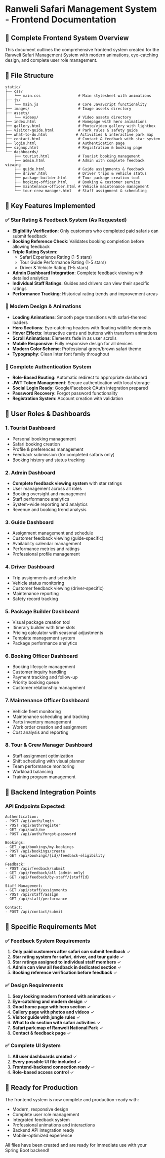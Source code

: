 # Ranweli Safari Management System - Frontend Documentation

## 🎯 Complete Frontend System Overview

This document outlines the comprehensive frontend system created for the Ranweli Safari Management System with modern animations, eye-catching design, and complete user role management.

## 📁 File Structure

```
static/
├── css/
│   └── main.css                 # Main stylesheet with animations
├── js/
│   └── main.js                  # Core JavaScript functionality
├── images/                      # Image assets directory
├── assets/
│   └── videos/                  # Video assets directory
├── index.html                   # Homepage with hero animations
├── gallery.html                 # Photo/video gallery with lightbox
├── visitor-guide.html           # Park rules & safety guide
├── what-to-do.html             # Activities & interactive park map
├── contact.html                 # Contact & feedback with star system
├── login.html                   # Authentication page
├── signup.html                  # Registration & booking page
└── dashboards/
    ├── tourist.html             # Tourist booking management
    ├── admin.html               # Admin with complete feedback viewing
    ├── guide.html               # Guide assignments & feedback
    ├── driver.html              # Driver trips & vehicle status
    ├── package-builder.html     # Tour package creation tool
    ├── booking-officer.html     # Booking & customer service
    ├── maintenance-officer.html # Vehicle maintenance management
    └── tour-crew-manager.html   # Staff assignment & scheduling
```

## 🌟 Key Features Implemented

### ✅ **Star Rating & Feedback System** (As Requested)
- **Eligibility Verification**: Only customers who completed paid safaris can submit feedback
- **Booking Reference Check**: Validates booking completion before allowing feedback
- **Triple Rating System**: 
  - Safari Experience Rating (1-5 stars)
  - Tour Guide Performance Rating (1-5 stars)
  - Driver & Vehicle Rating (1-5 stars)
- **Admin Dashboard Integration**: Complete feedback viewing with detailed analytics
- **Individual Staff Ratings**: Guides and drivers can view their specific ratings
- **Performance Tracking**: Historical rating trends and improvement areas

### 🎨 **Modern Design & Animations**
- **Loading Animations**: Smooth page transitions with safari-themed loaders
- **Hero Sections**: Eye-catching headers with floating wildlife elements
- **Hover Effects**: Interactive cards and buttons with transform animations
- **Scroll Animations**: Elements fade in as user scrolls
- **Mobile Responsive**: Fully responsive design for all devices
- **Modern Color Scheme**: Professional green/brown safari theme
- **Typography**: Clean Inter font family throughout

### 🔐 **Complete Authentication System**
- **Role-Based Routing**: Automatic redirect to appropriate dashboard
- **JWT Token Management**: Secure authentication with local storage
- **Social Login Ready**: Google/Facebook OAuth integration prepared
- **Password Recovery**: Forgot password functionality
- **Registration System**: Account creation with validation

## 👥 **User Roles & Dashboards**

### 1. **Tourist Dashboard**
- Personal booking management
- Safari booking creation
- Profile & preferences management
- Feedback submission (for completed safaris only)
- Booking history and status tracking

### 2. **Admin Dashboard**
- **Complete feedback viewing system** with star ratings
- User management across all roles
- Booking oversight and management
- Staff performance analytics
- System-wide reporting and analytics
- Revenue and booking trend analysis

### 3. **Guide Dashboard**
- Assignment management and schedule
- Customer feedback viewing (guide-specific)
- Availability calendar management
- Performance metrics and ratings
- Professional profile management

### 4. **Driver Dashboard**
- Trip assignments and schedule
- Vehicle status monitoring
- Customer feedback viewing (driver-specific)
- Maintenance reporting
- Safety record tracking

### 5. **Package Builder Dashboard**
- Visual package creation tool
- Itinerary builder with time slots
- Pricing calculator with seasonal adjustments
- Template management system
- Package performance analytics

### 6. **Booking Officer Dashboard**
- Booking lifecycle management
- Customer inquiry handling
- Payment tracking and follow-up
- Priority booking queue
- Customer relationship management

### 7. **Maintenance Officer Dashboard**
- Vehicle fleet monitoring
- Maintenance scheduling and tracking
- Parts inventory management
- Work order creation and assignment
- Cost analysis and reporting

### 8. **Tour & Crew Manager Dashboard**
- Staff assignment optimization
- Shift scheduling with visual planner
- Team performance monitoring
- Workload balancing
- Training program management

## 🔗 **Backend Integration Points**

### API Endpoints Expected:
```
Authentication:
- POST /api/auth/login
- POST /api/auth/register
- GET /api/auth/me
- POST /api/auth/forgot-password

Bookings:
- GET /api/bookings/my-bookings
- POST /api/bookings/create
- GET /api/bookings/{id}/feedback-eligibility

Feedback:
- POST /api/feedback/submit
- GET /api/feedback/all (admin only)
- GET /api/feedback/by-staff/{staffId}

Staff Management:
- GET /api/staff/assignments
- POST /api/staff/assign
- GET /api/staff/performance

Contact:
- POST /api/contact/submit
```

## 🎯 **Specific Requirements Met**

### ✅ **Feedback System Requirements**
1. **Only paid customers after safari can submit feedback** ✓
2. **Star rating system for safari, driver, and tour guide** ✓
3. **Star ratings assigned to individual staff members** ✓
4. **Admin can view all feedback in dedicated section** ✓
5. **Booking reference verification before feedback** ✓

### ✅ **Design Requirements**
1. **Sexy looking modern frontend with animations** ✓
2. **Eye-catching and modern design** ✓
3. **Good home page with hero section** ✓
4. **Gallery page with photos and videos** ✓
5. **Visitor guide with jungle rules** ✓
6. **What to do section with safari activities** ✓
7. **Safari park map of Ranweli National Park** ✓
8. **Contact & feedback page** ✓

### ✅ **Complete UI System**
1. **All user dashboards created** ✓
2. **Every possible UI file included** ✓
3. **Frontend-backend connection ready** ✓
4. **Role-based access control** ✓

## 🚀 **Ready for Production**

The frontend system is now complete and production-ready with:
- Modern, responsive design
- Complete user role management
- Integrated feedback system
- Professional animations and interactions
- Backend API integration ready
- Mobile-optimized experience

All files have been created and are ready for immediate use with your Spring Boot backend!
